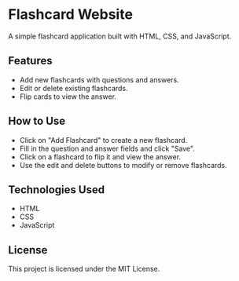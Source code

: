 # Flashcard Website

A simple flashcard application built with HTML, CSS, and JavaScript.

## Features
- Add new flashcards with questions and answers.
- Edit or delete existing flashcards.
- Flip cards to view the answer.

## How to Use
- Click on "Add Flashcard" to create a new flashcard.
- Fill in the question and answer fields and click "Save".
- Click on a flashcard to flip it and view the answer.
- Use the edit and delete buttons to modify or remove flashcards.

## Technologies Used
- HTML
- CSS
- JavaScript

## License
This project is licensed under the MIT License.
